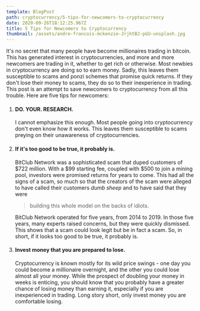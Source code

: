 ```yaml
---
template: BlogPost
path: cryptocurrency/5-tips-for-newcomers-to-cryptocurrency
date: 2020-09-26T18:12:25.967Z
title: 5 Tips for Newcomers to Cryptocurrency
thumbnail: /assets/andre-francois-mckenzie-JrjhtBJ-pGU-unsplash.jpg
---
```

It's no secret that many people have become millionaires trading in bitcoin. This has generated interest in cryptocurrencies, and more and more newcomers are trading in it, whether to get rich or otherwise. Most newbies in cryptocurrency are doing so to earn money. Sadly, this leaves them susceptible to scams and ponzi schemes that promise quick returns. If they don't lose their money to scams, they do so to their inexperience in trading. This post is an attempt to save newcomers to cryptocurrency from all this trouble.
Here are five tips for newcomers:

1. #### DO. YOUR. RESEARCH.

   I cannot emphasize this enough. Most people going into cryptocurrency don't even know how it works. This leaves them susceptible to scams preying on their unawareness of cryptocurrencies.


2. #### If it's too good to be true, it probably is.

   BitClub Network was a sophisticated scam that duped customers of $722 million. With a $99 starting fee, coupled with $500 to join a mining pool, investors were promised returns for years to come. This had all the signs of a scam, so much so that the creators of the scam were alleged to have called their customers *dumb sheep* and to have said that they were 

   > building this whole model on the backs of idiots. 

   BitClub Network operated for five years, from 2014 to 2019. In those five years, many experts raised concerns, but they were quickly dismissed. This shows that a scam could look legit but be in fact a scam. So, in short, if it looks too good to  be true, it probably is.


3. #### Invest money that you are prepared to lose.

   Cryptocurrency is known mostly for its wild price swings - one day you could become a millionaire overnight, and the other you could lose almost all your money. While the prospect of doubling your money in weeks is enticing, you should know that you probably have a greater chance of losing money than earning it, especially if you are inexperienced in trading. Long story short, only invest money you are comfortable losing.
